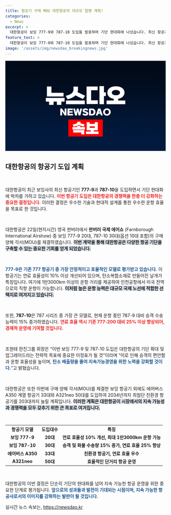 ```yaml
---
title: 항공기 구매 MOU 대한항공의 대규모 합병 계획!
categories:
  - News
excerpt: >
  대한항공이 보잉 777-9와 787-10 도입을 발표하며 기단 현대화에 나섰습니다. 최신 항공기들은 장거리 운항에 최적화되어 탄소 배출량을 줄이고 승객 편의를 극대화할 예정입니다. 이 변화는 대한항공의 지속 가능한 미래를 위한 첫걸음입니다!
feature_text: >
  대한항공이 보잉 777-9와 787-10 도입을 발표하며 기단 현대화에 나섰습니다. 최신 항공기들은 장거리 운항에 최적화되어 탄소 배출량을 줄이고 승객 편의를 극대화할 예정입니다. 이 변화는 대한항공의 지속 가능한 미래를 위한 첫걸음입니다!
image: '/assets/img/newsdao_breakingnews.jpg'
---
```


<p><img src="/assets/img/newsdao_breakingnews.jpg" alt="cryptoinkorea 속보" /></p>

<h2 data-ke-size="size26">대한항공의 항공기 도입 계획</h2>

<p data-ke-size="size16">&nbsp;</p>

<p>대한항공이 최근 보잉사의 최신 항공기인 <b>777-9</b>과 <b>787-10</b>을 도입하면서 기단 현대화에 박차를 가하고 있습니다. <b><span style="color: #ee2323;">이번 항공기 도입은 대한항공의 경쟁력을 한층 더 강화하는 중요한 결정입니다.</span></b> 이러한 결정은 우수한 기술과 현대적 설계를 통한 우수한 운항 효율을 목표로 한 것입니다.</p>

<p data-ke-size="size16">&nbsp;</p>

<p>대한항공은 22일(현지시간) 영국 판버러에서 <b>판버러 국제 에어쇼</b> (Farnborough International Airshow) 중 보잉 777-9 20대, 787-10 30대(옵션 10대 포함)의 구매 양해 각서(MOU)를 체결하였습니다. <b><span style="background-color: #21538527;">이번 계약을 통해 대한항공은 다양한 항공 기단을 구축할 수 있는 중요한 기회를 얻게 되었습니다.</span></b></p>

<p data-ke-size="size16">&nbsp;</p>

<p><b><span style="color: #1a5490;">777-9은 기존 777 항공기 중 가장 안정적이고 효율적인 모델로 평가받고 있습니다.</span></b> 이 항공기는 연료 효율성이 10% 이상 개선되어 있으며, 탄소복합소재로 만들어진 날개가 특징입니다. 여기에 1만3000km 이상의 운항 거리를 제공하여 인천공항에서 미국 전역으로의 직항 운항이 가능합니다. <b><span style="background-color: #21538527;">이처럼 높은 운항 능력은 대규모 국제 노선에 적합한 선택지로 여겨지고 있습니다.</span></b></p>

<p data-ke-size="size16">&nbsp;</p>

<p>또한, <b>787-10</b>은 787 시리즈 중 가장 큰 모델로, 현재 운항 중인 787-9 대비 승객 수송능력이 15% 증가하였습니다. <b><span style="color: #ee2323;">연료 효율 역시 기존 777-200 대비 25% 이상 향상되어, 경제적 운영에 기여할 것입니다.</span></b></p>

<p data-ke-size="size16">&nbsp;</p>

<p>조원태 한진그룹 회장은 “이번 보잉 777-9 및 787-10 도입은 대한항공의 기단 확대 및 업그레이드라는 전략적 목표에 중요한 이정표가 될 것“이라며 “이로 인해 승객의 편안함과 운항 효율성을 높이며, <b><span style="color: #1a5490;">탄소 배출량을 줄여 지속가능경영을 위한 노력을 강화할 것이다.</span></b>”고 밝혔습니다.</p>

<p data-ke-size="size16">&nbsp;</p>

<p>대한항공은 또한 이번에 구매 양해 각서(MOU)를 체결한 보잉 항공기 외에도 에어버스 A350 계열 항공기 33대와 A321neo 50대를 도입하여 2034년까지 최첨단 친환경 항공기를 203대까지 늘릴 계획입니다. <b><span style="background-color: #21538527;">이러한 계획은 대한항공이 시장에서의 지속 가능성과 경쟁력을 모두 갖추기 위한 큰 목표로 여겨집니다.</span></b></p>

<p data-ke-size="size16">&nbsp;</p>

<table style="width: 100%; border-spacing: 0;">
    <tr>
        <td style="text-align: center; height: 17px;"><b>항공기 모델</b></td>
        <td style="text-align: center; height: 17px;"><b>도입대수</b></td>
        <td style="text-align: center; height: 17px;"><b>특징</b></td>
    </tr>
    <tr>
        <td style="text-align: center; height: 17px;"><b>보잉 777-9</b></td>
        <td style="text-align: center; height: 17px;"><b>20대</b></td>
        <td style="text-align: center; height: 17px;"><b>연료 효율성 10% 개선, 최대 1만3000km 운항 가능</b></td>
    </tr>
    <tr>
        <td style="text-align: center; height: 17px;"><b>보잉 787-10</b></td>
        <td style="text-align: center; height: 17px;"><b>30대</b></td>
        <td style="text-align: center; height: 17px;"><b>승객 및 화물 수송량 15% 증가, 연료 효율 25% 향상</b></td>
    </tr>
    <tr>
        <td style="text-align: center; height: 17px;"><b>에어버스 A350</b></td>
        <td style="text-align: center; height: 17px;"><b>33대</b></td>
        <td style="text-align: center; height: 17px;"><b>친환경 항공기, 연료 효율 우수</b></td>
    </tr>
    <tr>
        <td style="text-align: center; height: 17px;"><b>A321neo</b></td>
        <td style="text-align: center; height: 17px;"><b>50대</b></td>
        <td style="text-align: center; height: 17px;"><b>효율적인 단거리 항공 운영</b></td>
    </tr>
</table>

<p data-ke-size="size16">&nbsp;</p>

<p>대한항공의 이번 결정은 단순히 기단의 현대화를 넘어 지속 가능한 항공 운영을 위한 중요한 단계로 평가됩니다. <b><span style="color: #1a5490;">앞으로의 성과들과 발전이 기대되는 시점이며, 지속 가능한 항공사로서의 이미지를 강화하는 발판이 될 것입니다.</span></b></p>
실시간 뉴스 속보는, <a href="https://newsdao.kr" rel="dofollow">https://newsdao.kr</a>



